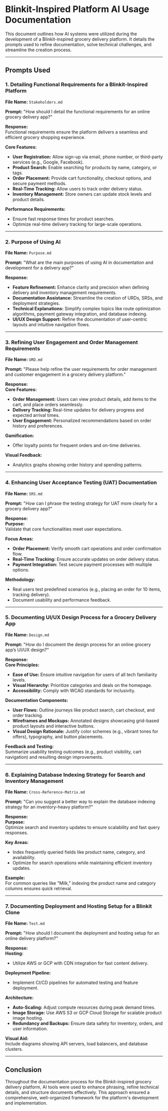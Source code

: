 # Blinkit-Inspired Platform AI Usage Documentation

This document outlines how AI systems were utilized during the development of a Blinkit-inspired grocery delivery platform. It details the prompts used to refine documentation, solve technical challenges, and streamline the creation process.

---

## Prompts Used

### 1. Detailing Functional Requirements for a Blinkit-Inspired Platform  
**File Name:** `Stakeholders.md`  

**Prompt:** "How should I detail the functional requirements for an online grocery delivery app?"  

**Response:**  
Functional requirements ensure the platform delivers a seamless and efficient grocery shopping experience.

**Core Features:**
- **User Registration:** Allow sign-up via email, phone number, or third-party services (e.g., Google, Facebook).  
- **Product Search:** Enable searching for products by name, category, or tags.  
- **Order Placement:** Provide cart functionality, checkout options, and secure payment methods.  
- **Real-Time Tracking:** Allow users to track order delivery status.  
- **Inventory Management:** Store owners can update stock levels and product details.  

**Performance Requirements:**
- Ensure fast response times for product searches.
- Optimize real-time delivery tracking for large-scale operations.

---

### 2. Purpose of Using AI  
**File Name:** `Purpose.md`  

**Prompt:** "What are the main purposes of using AI in documentation and development for a delivery app?"  

**Response:**  
- **Feature Refinement:** Enhance clarity and precision when defining delivery and inventory management requirements.  
- **Documentation Assistance:** Streamline the creation of URDs, SRSs, and deployment strategies.  
- **Technical Explanations:** Simplify complex topics like route optimization algorithms, payment gateway integration, and database indexing.  
- **UI/UX Design Support:** Refine the documentation of user-centric layouts and intuitive navigation flows.  

---

### 3. Refining User Engagement and Order Management Requirements  
**File Name:** `URD.md`  

**Prompt:** "Please help refine the user requirements for order management and customer engagement in a grocery delivery platform."  

**Response:**  
**Core Features:**  
- **Order Management:** Users can view product details, add items to the cart, and place orders seamlessly.  
- **Delivery Tracking:** Real-time updates for delivery progress and expected arrival times.  
- **User Engagement:** Personalized recommendations based on order history and preferences.  

**Gamification:**  
- Offer loyalty points for frequent orders and on-time deliveries.  

**Visual Feedback:**  
- Analytics graphs showing order history and spending patterns.  

---

### 4. Enhancing User Acceptance Testing (UAT) Documentation  
**File Name:** `SRS.md`  

**Prompt:** "How can I phrase the testing strategy for UAT more clearly for a grocery delivery app?"  

**Response:**  
**Purpose:**  
Validate that core functionalities meet user expectations.  

**Focus Areas:**  
- **Order Placement:** Verify smooth cart operations and order confirmation flow.  
- **Real-Time Tracking:** Ensure accurate updates on order delivery status.  
- **Payment Integration:** Test secure payment processes with multiple options.  

**Methodology:**  
- Real users test predefined scenarios (e.g., placing an order for 10 items, tracking delivery).  
- Document usability and performance feedback.  

---

### 5. Documenting UI/UX Design Process for a Grocery Delivery App  
**File Name:** `Design.md`  

**Prompt:** "How do I document the design process for an online grocery app’s UI/UX design?"  

**Response:**  
**Core Principles:**  
- **Ease of Use:** Ensure intuitive navigation for users of all tech familiarity levels.  
- **Visual Hierarchy:** Prioritize categories and deals on the homepage.  
- **Accessibility:** Comply with WCAG standards for inclusivity.  

**Documentation Components:**  
- **User Flows:** Outline journeys like product search, cart checkout, and order tracking.  
- **Wireframes and Mockups:** Annotated designs showcasing grid-based product layouts and interactive buttons.  
- **Visual Design Rationale:** Justify color schemes (e.g., vibrant tones for offers), typography, and button placements.  

**Feedback and Testing:**  
Summarize usability testing outcomes (e.g., product visibility, cart navigation) and resulting design improvements.  

---

### 6. Explaining Database Indexing Strategy for Search and Inventory Management  
**File Name:** `Cross-Reference-Matrix.md`  

**Prompt:** "Can you suggest a better way to explain the database indexing strategy for an inventory-heavy platform?"  

**Response:**  
**Purpose:**  
Optimize search and inventory updates to ensure scalability and fast query responses.  

**Key Areas:**  
- Index frequently queried fields like product name, category, and availability.  
- Optimize for search operations while maintaining efficient inventory updates.  

**Example:**  
For common queries like "Milk," indexing the product name and category columns ensures quick retrieval.  

---

### 7. Documenting Deployment and Hosting Setup for a Blinkit Clone  
**File Name:** `Test.md`  

**Prompt:** "How should I document the deployment and hosting setup for an online delivery platform?"  

**Response:**  
**Hosting:**  
- Utilize AWS or GCP with CDN integration for fast content delivery.  

**Deployment Pipeline:**  
- Implement CI/CD pipelines for automated testing and feature deployment.  

**Architecture:**  
- **Auto-Scaling:** Adjust compute resources during peak demand times.  
- **Image Storage:** Use AWS S3 or GCP Cloud Storage for scalable product image hosting.  
- **Redundancy and Backups:** Ensure data safety for inventory, orders, and user information.  

**Visual Aid:**  
Include diagrams showing API servers, load balancers, and database clusters.  

---

## Conclusion  

Throughout the documentation process for the Blinkit-inspired grocery delivery platform, AI tools were used to enhance phrasing, refine technical details, and structure documents effectively. This approach ensured a comprehensive, well-organized framework for the platform's development and implementation.  
